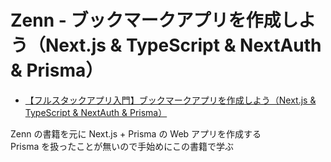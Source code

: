 # Zenn - ブックマークアプリを作成しよう（Next.js & TypeScript & NextAuth & Prisma）

- [【フルスタックアプリ入門】ブックマークアプリを作成しよう（Next.js & TypeScript & NextAuth & Prisma）](https://zenn.dev/farstep/books/7acd1a7fee7e18)

Zenn の書籍を元に Next.js + Prisma の Web アプリを作成する  
Prisma を扱ったことが無いので手始めにこの書籍で学ぶ
